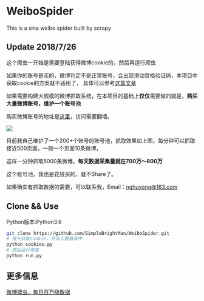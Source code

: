 # WeiboSpider
This is a sina weibo spider built by scrapy

## Update 2018/7/26
这个爬虫一开始是需要登陆获得微博cookie的，然后再运行爬虫

如果你的账号是买的，微博判定不是正常账号，会出现滑动宫格验证码，本项目中获取cookie的方案就不适用了，
具体可以参考[这篇文章](https://juejin.im/post/5acf0ffcf265da23826e5e20)

如果需要构建大规模的微博抓取系统，在本项目的基础上**仅仅**需要做的就是，**购买大量微博账号，维护一个账号池**

购买微博账号的地址是[这里](http://www.xiaohao.shop/)，访问需要翻墙。

![](http://wx1.sinaimg.cn/mw690/006Ueclxly1ftnejuexllj31cq0ce7a1.jpg)

目前我自己维护了一个200+个账号的账号池，抓取效果如上图，每分钟可以抓取接近500页面，一般一个页面10条微博，

这样一分钟抓取5000条微博，**每天数据采集量就在700万～800万**

这个账号池，我也是花钱买的，就不Share了。

如果确实有抓取数据的需要，可以联系我，Email：nghuyong@163.com

## Clone && Use
Python版本:Python3.6
```bash
git clone https://github.com/SimpleBrightMan/WeiboSpider.git
# 首先获取cookie，并存入数据库中
python cookies.py
# 然后运行爬虫
python run.py
```

## 更多信息
[微博爬虫，每日百万级数据](http://blog.nghuyong.top/2017/10/29/spider/%E5%BE%AE%E5%8D%9A%E7%88%AC%E8%99%AB/)
